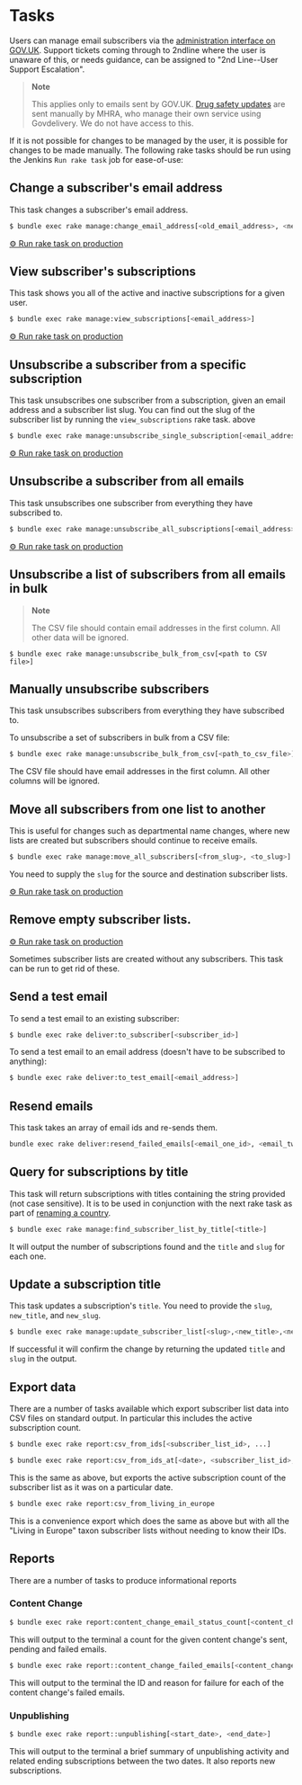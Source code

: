 # Tasks

Users can manage email subscribers via the [administration interface on GOV.UK][email-manage].
Support tickets coming through to 2ndline where the user is unaware of this,
or needs guidance, can be assigned to "2nd Line--User Support Escalation".

> **Note**
>
> This applies only to emails sent by GOV.UK.
> [Drug safety updates][drug-updates] are sent manually by MHRA, who manage
> their own service using Govdelivery. We do not have access to this.

If it is not possible for changes to be managed by the user, it is
possible for changes to be made manually. The following rake tasks
should be run using the Jenkins `Run rake task` job for ease-of-use:

[email-manage]: https://www.gov.uk/email/manage
[drug-updates]: https://www.gov.uk/drug-safety-update

## Change a subscriber's email address

This task changes a subscriber's email address.

```bash
$ bundle exec rake manage:change_email_address[<old_email_address>, <new_email_address>]
```

[⚙ Run rake task on production][change]

[change]: https://deploy.blue.production.govuk.digital/job/run-rake-task/parambuild/?TARGET_APPLICATION=email-alert-api&MACHINE_CLASS=email_alert_api&RAKE_TASK=manage:change_email_address[from@example.org,to@example.org]

## View subscriber's subscriptions

This task shows you all of the active and inactive subscriptions for a given user.

```bash
$ bundle exec rake manage:view_subscriptions[<email_address>]
```

[⚙ Run rake task on production][view]

[view]: https://deploy.blue.production.govuk.digital/job/run-rake-task/parambuild/?TARGET_APPLICATION=email-alert-api&MACHINE_CLASS=email_alert_api&RAKE_TASK=manage:view_subscriptions[email@example.org]

## Unsubscribe a subscriber from a specific subscription

This task unsubscribes one subscriber from a subscription, given an email address and a subscriber list slug.
You can find out the slug of the subscriber list by running the `view_subscriptions` rake task. above

```bash
$ bundle exec rake manage:unsubscribe_single_subscription[<email_address>,<subscriber_list_slug>]
```

[⚙ Run rake task on production][unsub_specific]

[unsub_specific]: https://deploy.blue.production.govuk.digital/job/run-rake-task/parambuild/?TARGET_APPLICATION=email-alert-api&MACHINE_CLASS=email_alert_api&RAKE_TASK=manage:unsubscribe_single_subscription[email@example.org,subscriber-list-slug]

## Unsubscribe a subscriber from all emails

This task unsubscribes one subscriber from everything they have subscribed to.

```bash
$ bundle exec rake manage:unsubscribe_all_subscriptions[<email_address>]
```

[⚙ Run rake task on production][unsub]

[unsub]: https://deploy.blue.production.govuk.digital/job/run-rake-task/parambuild/?TARGET_APPLICATION=email-alert-api&MACHINE_CLASS=email_alert_api&RAKE_TASK=manage:unsubscribe_all_subscriptions[email@example.org]

## Unsubscribe a list of subscribers from all emails in bulk

> **Note**
>
> The CSV file should contain email addresses in the first column. All other data will be ignored.

```shell
$ bundle exec rake manage:unsubscribe_bulk_from_csv[<path to CSV file>]
```

## Manually unsubscribe subscribers

This task unsubscribes subscribers from everything they have subscribed to.

To unsubscribe a set of subscribers in bulk from a CSV file:

```bash
$ bundle exec rake manage:unsubscribe_bulk_from_csv[<path_to_csv_file>]
```

The CSV file should have email addresses in the first column. All
other columns will be ignored.

## Move all subscribers from one list to another

This is useful for changes such as departmental name changes, where new lists are created but subscribers should continue to receive emails.

```bash
$ bundle exec rake manage:move_all_subscribers[<from_slug>, <to_slug>]
```

You need to supply the `slug` for the source and destination subscriber lists.

[⚙ Run rake task on production][move]

[move]: https://deploy.blue.production.govuk.digital/job/run-rake-task/parambuild/?TARGET_APPLICATION=email-alert-api&MACHINE_CLASS=email_alert_api&RAKE_TASK=manage:move_all_subscribers[<slug-of-old-list>,<slug-of-new-list>]

## Remove empty subscriber lists.

[⚙ Run rake task on production][clean]

Sometimes subscriber lists are created without any subscribers. This task can be run to get rid of these.

[clean]: https://deploy.blue.production.govuk.digital/job/run-rake-task/parambuild/?TARGET_APPLICATION=email-alert-api&MACHINE_CLASS=email_alert_api&RAKE_TASK=clean:remove_empty_subscriberlists%20DRY_RUN=no

## Send a test email

To send a test email to an existing subscriber:

```bash
$ bundle exec rake deliver:to_subscriber[<subscriber_id>]
```

To send a test email to an email address (doesn't have to be subscribed to anything):

```bash
$ bundle exec rake deliver:to_test_email[<email_address>]
```

## Resend emails

This task takes an array of email ids and re-sends them.

```bash
bundle exec rake deliver:resend_failed_emails[<email_one_id>, <email_two_id>]
```

## Query for subscriptions by title

This task will return subscriptions with titles containing the string provided
(not case sensitive). It is to be used in conjunction with the next rake task as
part of [renaming a country](https://docs.publishing.service.gov.uk/manual/rename-a-country.html).

```bash
$ bundle exec rake manage:find_subscriber_list_by_title[<title>]
```

It will output the number of subscriptions found and the `title` and `slug` for
each one.

## Update a subscription title

This task updates a subscription's `title`. You need to provide the `slug`,
`new_title`, and `new_slug`.

```bash
$ bundle exec rake manage:update_subscriber_list[<slug>,<new_title>,<new_slug>]
```

If successful it will confirm the change by returning the updated `title` and `slug`
in the output.

## Export data

There are a number of tasks available which export subscriber list data into CSV files on standard output. In
particular this includes the active subscription count.

```bash
$ bundle exec rake report:csv_from_ids[<subscriber_list_id>, ...]
```

```bash
$ bundle exec rake report:csv_from_ids_at[<date>, <subscriber_list_id>, ...]
```

This is the same as above, but exports the active subscription count of the subscriber list as it was on a particular
date.

```bash
$ bundle exec rake report:csv_from_living_in_europe
```

This is a convenience export which does the same as above but with all the "Living in Europe" taxon subscriber lists
without needing to know their IDs.

## Reports

There are a number of tasks to produce informational reports

### Content Change

```bash
$ bundle exec rake report:content_change_email_status_count[<content_change_id>]
```

This will output to the terminal a count for the given content change's
sent, pending and failed emails.

```bash
$ bundle exec rake report::content_change_failed_emails[<content_change_id>]
```

This will output to the terminal the ID and reason for failure for each of the content change's
failed emails.

### Unpublishing

```bash
$ bundle exec rake report::unpublishing[<start_date>, <end_date>]

```

This will output to the terminal a brief summary of unpublishing activity and related
ending subscriptions between the two dates. It also reports new subscriptions.
